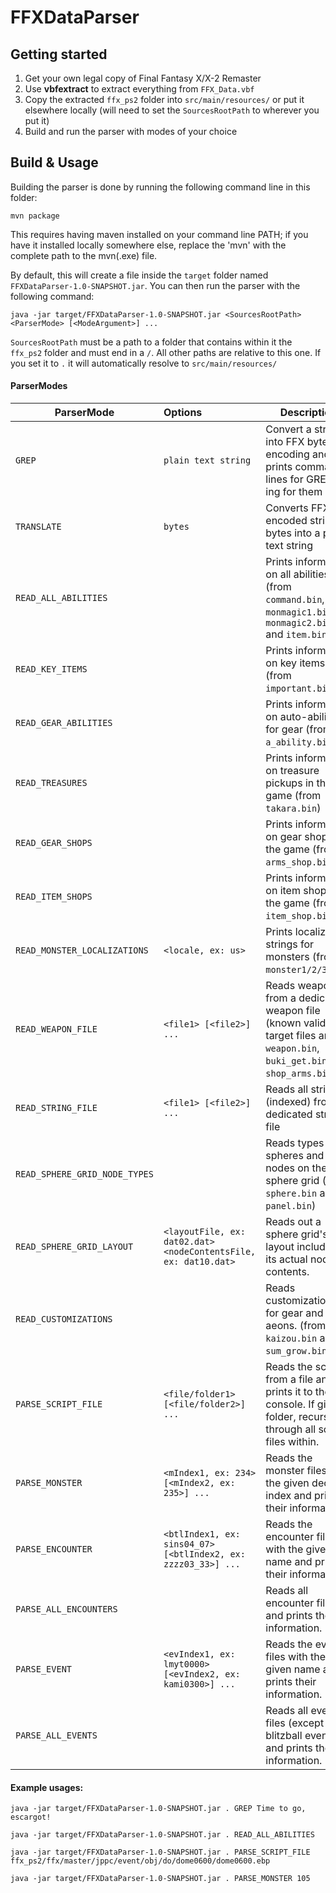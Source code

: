 # FFXDataParser

## Getting started

1. Get your own legal copy of Final Fantasy X/X-2 Remaster
2. Use **vbfextract** to extract everything from `FFX_Data.vbf`
3. Copy the extracted `ffx_ps2` folder into `src/main/resources/` or put it elsewhere locally (will need to set the `SourcesRootPath` to wherever you put it)
4. Build and run the parser with modes of your choice

## Build & Usage

Building the parser is done by running the following command line in this folder:

`mvn package`

This requires having maven installed on your command line PATH; if you have it installed locally somewhere else, replace the 'mvn' with the complete path to the mvn(.exe) file.

By default, this will create a file inside the `target` folder named `FFXDataParser-1.0-SNAPSHOT.jar`.
You can then run the parser with the following command:

`java -jar target/FFXDataParser-1.0-SNAPSHOT.jar <SourcesRootPath> <ParserMode> [<ModeArgument>] ...`

`SourcesRootPath` must be a path to a folder that contains within it the `ffx_ps2` folder and must end in a `/`. All other paths are relative to this one. If you set it to `.` it will automatically resolve to `src/main/resources/` 

#### ParserModes

| ParserMode                          | Options                               | Description                                                |
|--------------------------------------|:--------------------------------------|------------------------------------------------------------|
| `GREP`                          | `plain text string` | Convert a string into FFX byte encoding and prints command lines for GREP-ing for them |
| `TRANSLATE`                     | `bytes` | Converts FFX encoded string bytes into a plain text string |
| `READ_ALL_ABILITIES`            | | Prints information on all abilities (from `command.bin`, `monmagic1.bin`, `monmagic2.bin` and `item.bin`) |
| `READ_KEY_ITEMS`                | | Prints information on key items (from `important.bin`) |
| `READ_GEAR_ABILITIES`           | | Prints information on auto-abilities for gear (from `a_ability.bin`) |
| `READ_TREASURES`                | | Prints information on treasure pickups in the game (from `takara.bin`) |
| `READ_GEAR_SHOPS`                | | Prints information on gear shops in the game (from `arms_shop.bin`) |
| `READ_ITEM_SHOPS`                | | Prints information on item shops in the game (from `item_shop.bin`) |
| `READ_MONSTER_LOCALIZATIONS`     | `<locale, ex: us>` | Prints localized strings for monsters (from `monster1/2/3.bin`) |
| `READ_WEAPON_FILE`           | `<file1> [<file2>] ...` | Reads weapons from a dedicated weapon file (known valid target files are `weapon.bin`, `buki_get.bin`, `shop_arms.bin`) |
| `READ_STRING_FILE`              | `<file1> [<file2>] ...` | Reads all strings (indexed) from a dedicated string file                                                           |
| `READ_SPHERE_GRID_NODE_TYPES`              | | Reads types of spheres and nodes on the sphere grid (from `sphere.bin` and `panel.bin`) |
| `READ_SPHERE_GRID_LAYOUT`              | `<layoutFile, ex: dat02.dat> <nodeContentsFile, ex: dat10.dat>` | Reads out a sphere grid's layout including its actual node contents. |
| `READ_CUSTOMIZATIONS`              | | Reads customizations for gear and aeons. (from `kaizou.bin` and `sum_grow.bin`) |
| `PARSE_SCRIPT_FILE`     | `<file/folder1> [<file/folder2>] ...` | Reads the script from a file and prints it to the console. If given a folder, recurses through all script files within. |
| `PARSE_MONSTER`            | `<mIndex1, ex: 234> [<mIndex2, ex: 235>] ...` | Reads the monster files with the given decimal index and prints their information. |
| `PARSE_ENCOUNTER`          | `<btlIndex1, ex: sins04_07> [<btlIndex2, ex: zzzz03_33>] ...` | Reads the encounter files with the given name and prints their information. | 
| `PARSE_ALL_ENCOUNTERS`          | | Reads all encounter files and prints their information. | 
| `PARSE_EVENT`              | `<evIndex1, ex: lmyt0000> [<evIndex2, ex: kami0300>] ...` | Reads the event files with the given name and prints their information. |
| `PARSE_ALL_EVENTS`              | | Reads all event files (except blitzball events) and prints their information. |


#### Example usages:

`java -jar target/FFXDataParser-1.0-SNAPSHOT.jar . GREP Time to go, escargot!`

`java -jar target/FFXDataParser-1.0-SNAPSHOT.jar . READ_ALL_ABILITIES`

`java -jar target/FFXDataParser-1.0-SNAPSHOT.jar . PARSE_SCRIPT_FILE ffx_ps2/ffx/master/jppc/event/obj/do/dome0600/dome0600.ebp`

`java -jar target/FFXDataParser-1.0-SNAPSHOT.jar . PARSE_MONSTER 105`

